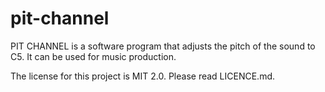 # pit-channel
PIT CHANNEL is a software program that adjusts the pitch of the sound to C5. It can be used for music production.

The license for this project is MIT 2.0.
Please read LICENCE.md.

